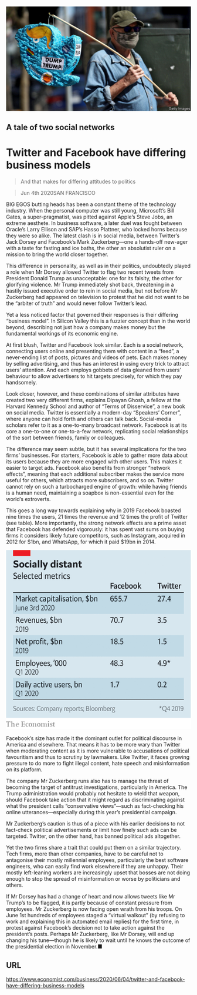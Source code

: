 ![](./images/20200606_WBP501.jpg)

## A tale of two social networks

# Twitter and Facebook have differing business models

> And that makes for differing attitudes to politics

> Jun 4th 2020SAN FRANCISCO

BIG EGOS butting heads has been a constant theme of the technology industry. When the personal computer was still young, Microsoft’s Bill Gates, a super-pragmatist, was pitted against Apple’s Steve Jobs, an extreme aesthete. In business software, a later duel was fought between Oracle’s Larry Ellison and SAP’s Hasso Plattner, who locked horns because they were so alike. The latest clash is in social media, between Twitter’s Jack Dorsey and Facebook’s Mark Zuckerberg—one a hands-off new-ager with a taste for fasting and ice baths, the other an absolutist ruler on a mission to bring the world closer together.

This difference in personality, as well as in their politics, undoubtedly played a role when Mr Dorsey allowed Twitter to flag two recent tweets from President Donald Trump as unacceptable: one for its falsity, the other for glorifying violence. Mr Trump immediately shot back, threatening in a hastily issued executive order to rein in social media, but not before Mr Zuckerberg had appeared on television to protest that he did not want to be the “arbiter of truth” and would never follow Twitter’s lead.

Yet a less noticed factor that governed their responses is their differing “business model”. In Silicon Valley this is a fuzzier concept than in the world beyond, describing not just how a company makes money but the fundamental workings of its economic engine.

At first blush, Twitter and Facebook look similar. Each is a social network, connecting users online and presenting them with content in a “feed”, a never-ending list of posts, pictures and videos of pets. Each makes money by selling advertising, and thus has an interest in using every trick to attract users’ attention. And each employs gobbets of data gleaned from users’ behaviour to allow advertisers to hit targets precisely, for which they pay handsomely.

Look closer, however, and these combinations of similar attributes have created two very different firms, explains Dipayan Ghosh, a fellow at the Harvard Kennedy School and author of “Terms of Disservice”, a new book on social media. Twitter is essentially a modern-day “Speakers’ Corner”, where anyone can hold forth and others can talk back. Social-media scholars refer to it as a one-to-many broadcast network. Facebook is at its core a one-to-one or one-to-a-few network, replicating social relationships of the sort between friends, family or colleagues.

The difference may seem subtle, but it has several implications for the two firms’ businesses. For starters, Facebook is able to gather more data about its users because they are more engaged with other users. This makes it easier to target ads. Facebook also benefits from stronger “network effects”, meaning that each additional subscriber makes the service more useful for others, which attracts more subscribers, and so on. Twitter cannot rely on such a turbocharged engine of growth: while having friends is a human need, maintaining a soapbox is non-essential even for the world’s extroverts.

This goes a long way towards explaining why in 2019 Facebook boasted nine times the users, 21 times the revenue and 12 times the profit of Twitter (see table). More importantly, the strong network effects are a prime asset that Facebook has defended vigorously: it has spent vast sums on buying firms it considers likely future competitors, such as Instagram, acquired in 2012 for $1bn, and WhatsApp, for which it paid $19bn in 2014.



![](./images/20200606_WBC494.png)

Facebook’s size has made it the dominant outlet for political discourse in America and elsewhere. That means it has to be more wary than Twitter when moderating content as it is more vulnerable to accusations of political favouritism and thus to scrutiny by lawmakers. Like Twitter, it faces growing pressure to do more to fight illegal content, hate speech and misinformation on its platform.

The company Mr Zuckerberg runs also has to manage the threat of becoming the target of antitrust investigations, particularly in America. The Trump administration would probably not hesitate to wield that weapon, should Facebook take action that it might regard as discriminating against what the president calls “conservative views”—such as fact-checking his online utterances—especially during this year’s presidential campaign.

Mr Zuckerberg’s caution is thus of a piece with his earlier decisions to not fact-check political advertisements or limit how finely such ads can be targeted. Twitter, on the other hand, has banned political ads altogether.

Yet the two firms share a trait that could put them on a similar trajectory. Tech firms, more than other companies, have to be careful not to antagonise their mostly millennial employees, particularly the best software engineers, who can easily find work elsewhere if they are unhappy. Their mostly left-leaning workers are increasingly upset that bosses are not doing enough to stop the spread of misinformation or worse by politicians and others.

If Mr Dorsey has had a change of heart and now allows tweets like Mr Trump’s to be flagged, it is partly because of constant pressure from employees. Mr Zuckerberg is now facing open wrath from his troops. On June 1st hundreds of employees staged a “virtual walkout” (by refusing to work and explaining this in automated email replies) for the first time, in protest against Facebook’s decision not to take action against the president’s posts. Perhaps Mr Zuckerberg, like Mr Dorsey, will end up changing his tune—though he is likely to wait until he knows the outcome of the presidential election in November.■

## URL

https://www.economist.com/business/2020/06/04/twitter-and-facebook-have-differing-business-models
